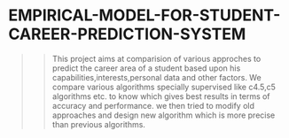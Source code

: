 # EMPIRICAL-MODEL-FOR-STUDENT-CAREER-PREDICTION-SYSTEM
>>This project aims at comparision of various approches to predict the career area of a student based upon his capabilities,interests,personal data and other factors.
>>We compare various algorithms specially supervised like c4.5,c5 algorithms etc. to know which gives best results in terms of accuracy and performance.
>>we then tried to modify old approaches and design new algorithm which is more precise than previous algorithms.
